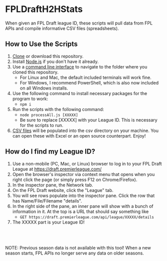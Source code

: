 # FPLDraftH2HStats
When given an FPL Draft league ID, these scripts will pull data from FPL APIs and compile informative CSV files (spreadsheets).

## How to Use the Scripts
1. [Clone](https://docs.github.com/en/repositories/creating-and-managing-repositories/cloning-a-repository) or download this repository.
2. Install [Node.js](https://nodejs.org/en/download/) if you don't have it already.
3. Use a [command line interface](https://medium.com/swlh/how-to-use-the-command-line-interface-cli-9c8b70e568e) to navigate to the folder where you cloned this repository.
    * For Linux and Mac, the default included terminals will work fine.
    * For Windows, I recommend PowerShell, which is also now included on all Windows installs.
4. Use the following command to install necessary packages for the program to work:
    * `npm i`
5. Run the scripts with the following command:
    * `node processAll.js [XXXXX]`
    * Be sure to replace \[XXXXX\] with your League ID. This is necessary for the scripts to run.
6. [CSV files](https://en.wikipedia.org/wiki/Comma-separated_values) will be populated into the csv directory on your machine. You can open these with Excel or an open source counterpart. Enjoy!

## How do I find my League ID?
1. Use a non-mobile (PC, Mac, or Linux) browser to log in to your FPL Draft League at https://draft.premierleague.com/
2. Open the browser's inspector via context menu that opens when you right click the page (or simply press F12 on Chrome/Firefox).
3. In the inspector pane, the Network tab.
4. On the FPL Draft website, click the "League" tab.
5. You will see rows populate into the inspector pane. Click the row that has Name/File/Filename "details".
6. In the right side of the pane, an inner pane will show with a bunch of information in it. At the top is a URL that should say something like
    *  `GET https://draft.premierleague.com/api/league/XXXXX/details`
7. The XXXXX part is your League ID!
<br/>
<br/>
<br/>
NOTE: Previous season data is not available with this tool! When a new season starts, FPL APIs no longer serve any data on older seasons.

